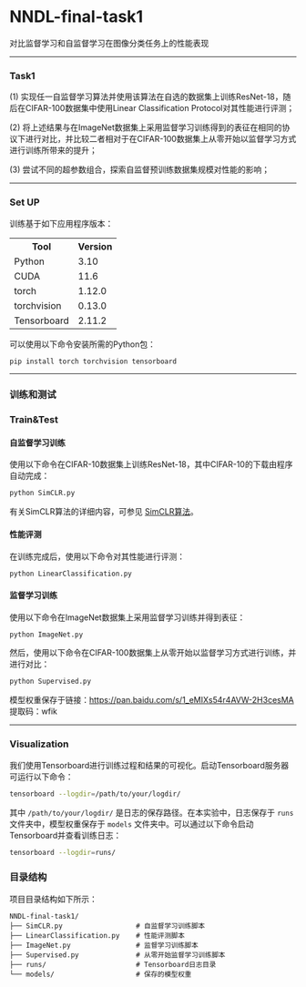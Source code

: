 # NNDL-final-task1
对比监督学习和自监督学习在图像分类任务上的性能表现

------

### Task1 

(1) 实现任一自监督学习算法并使用该算法在自选的数据集上训练ResNet-18，随后在CIFAR-100数据集中使用Linear Classification Protocol对其性能进行评测；

(2) 将上述结果与在ImageNet数据集上采用监督学习训练得到的表征在相同的协议下进行对比，并比较二者相对于在CIFAR-100数据集上从零开始以监督学习方式进行训练所带来的提升；

(3) 尝试不同的超参数组合，探索自监督预训练数据集规模对性能的影响；

------

### Set UP

训练基于如下应用程序版本：

<table style="width:50%">
  <tr>
    <th>Tool</th>
    <th>Version</th>
  </tr>
  <tr>
    <td>Python</td>
    <td>3.10</td>
  </tr>
  <tr>
    <td>CUDA</td>
    <td>11.6</td>
  </tr>
  <tr>
    <td>torch</td>
    <td>1.12.0</td>
  </tr>
  <tr>
    <td>torchvision</td>
    <td>0.13.0</td>
  </tr>
  <tr>
    <td>Tensorboard</td>
    <td>2.11.2</td>
  </tr>
</table>
可以使用以下命令安装所需的Python包：

```bash
pip install torch torchvision tensorboard
```

------

### 训练和测试

### Train&Test

#### 自监督学习训练

使用以下命令在CIFAR-10数据集上训练ResNet-18，其中CIFAR-10的下载由程序自动完成：

```bash
python SimCLR.py
```

有关SimCLR算法的详细内容，可参见 [SimCLR算法](https://github.com/google-research/simclr)。

#### 性能评测

在训练完成后，使用以下命令对其性能进行评测：

```bash
python LinearClassification.py
```

#### 监督学习训练

使用以下命令在ImageNet数据集上采用监督学习训练并得到表征：

```bash
python ImageNet.py
```

然后，使用以下命令在CIFAR-100数据集上从零开始以监督学习方式进行训练，并进行对比：

```bash
python Supervised.py
```

模型权重保存于链接：https://pan.baidu.com/s/1_eMIXs54r4AVW-2H3cesMA   提取码：wfik 

------

### Visualization

我们使用Tensorboard进行训练过程和结果的可视化。启动Tensorboard服务器可运行以下命令：

```bash
tensorboard --logdir=/path/to/your/logdir/
```

其中 `/path/to/your/logdir/` 是日志的保存路径。在本实验中，日志保存于 `runs` 文件夹中，模型权重保存于 `models` 文件夹中。可以通过以下命令启动Tensorboard并查看训练日志：

```bash
tensorboard --logdir=runs/
```

### 目录结构

项目目录结构如下所示：

```
NNDL-final-task1/
├── SimCLR.py                  # 自监督学习训练脚本
├── LinearClassification.py    # 性能评测脚本
├── ImageNet.py                # 监督学习训练脚本
├── Supervised.py              # 从零开始监督学习训练脚本
├── runs/                      # Tensorboard日志目录
└── models/                    # 保存的模型权重
```
